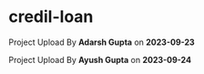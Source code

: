 # credil-loan
Project Upload By **Adarsh Gupta** on **2023-09-23**

Project Upload By **Ayush Gupta** on **2023-09-24**
